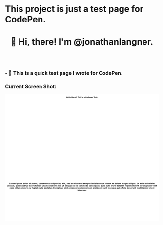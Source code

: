 # This project is just a test page for CodePen.

<body>
  <div align="center"> <h1> 👋 Hi, there! I'm @jonathanlangner. </h1> </div>  

  <br></br>

  <h3>- 🌱 This is a quick test page I wrote for CodePen. </h3>   

</body>

### Current Screen Shot:
![picture](codepen-test.png)

